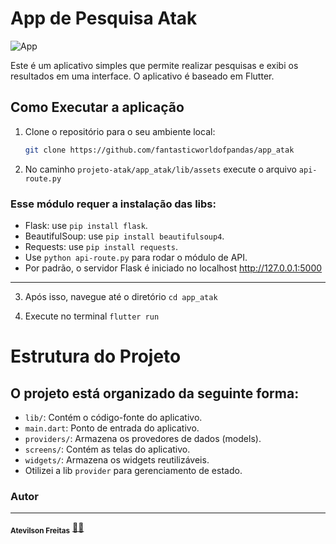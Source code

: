 # App de Pesquisa Atak

![App](app_atak/lib/assets/app_atak.png)


Este é um aplicativo simples que permite realizar pesquisas e exibi os resultados em uma interface. O aplicativo é baseado em Flutter.

## Como Executar a aplicação

1. Clone o repositório para o seu ambiente local:

   ```bash
   git clone https://github.com/fantasticworldofpandas/app_atak
   ```

2. No caminho `projeto-atak/app_atak/lib/assets` execute o arquivo `api-route.py`

### Esse módulo requer a instalação das libs:

- Flask: use `pip install flask`.
- BeautifulSoup: use `pip install beautifulsoup4`.
- Requests: use `pip install requests`.
- Use `python api-route.py` para rodar o módulo de API.
- Por padrão, o servidor Flask é iniciado no localhost http://127.0.0.1:5000

---

3. Após isso, navegue até o diretório `cd app_atak`

3. Execute no terminal `flutter run`


# Estrutura do Projeto

## O projeto está organizado da seguinte forma:

- `lib/`: Contém o código-fonte do aplicativo.
- `main.dart`: Ponto de entrada do aplicativo.
- `providers/`: Armazena os provedores de dados (models).
- `screens/`: Contém as telas do aplicativo.
- `widgets/`: Armazena os widgets reutilizáveis.
-  Otilizei a lib `provider` para gerenciamento de estado.

### Autor
---

 <sub><b>Atevilson Freitas</b></sub></a> <a href="">🧑‍💻</a>